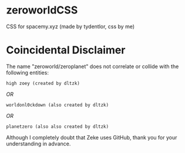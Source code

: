 # zeroworldCSS
CSS for spacemy.xyz (made by tydentlor, css by me) 

# Coincidental Disclaimer
The name "zeroworld/zeroplanet" does not correlate or collide with the following entities:

`high zoey (created by dltzk)`

*OR*

`worldonl0ckdown (also created by dltzk)`

*OR*

`planetzero (also also created by dltzk)`

Although I completely doubt that Zeke uses GitHub, thank you for your understanding in advance.
